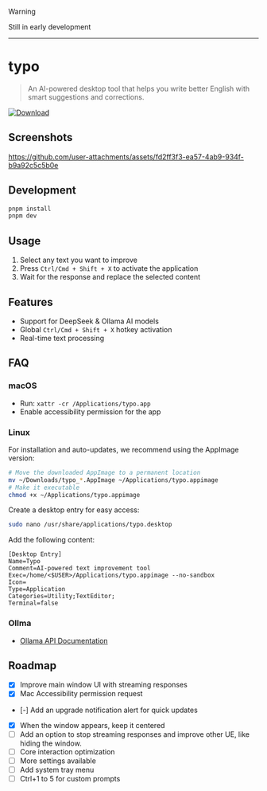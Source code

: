 > [!WARNING]
> Still in early development

---

# typo

> An AI-powered desktop tool that helps you write better English with smart suggestions and corrections.

[![Download](https://img.shields.io/github/v/release/yuler/typo)](https://github.com/yuler/typo/releases)

## Screenshots

https://github.com/user-attachments/assets/fd2ff3f3-ea57-4ab9-934f-b9a92c5c5b0e

## Development

```bash
pnpm install
pnpm dev
```

## Usage

1. Select any text you want to improve
2. Press `Ctrl/Cmd + Shift + X` to activate the application
3. Wait for the response and replace the selected content

## Features

- Support for DeepSeek & Ollama AI models
- Global `Ctrl/Cmd + Shift + X` hotkey activation
- Real-time text processing

## FAQ

### macOS

- Run: `xattr -cr /Applications/typo.app`
- Enable accessibility permission for the app

### Linux

For installation and auto-updates, we recommend using the AppImage version:

```bash
# Move the downloaded AppImage to a permanent location
mv ~/Downloads/typo_*.AppImage ~/Applications/typo.appimage
# Make it executable
chmod +x ~/Applications/typo.appimage
```

Create a desktop entry for easy access:

```bash
sudo nano /usr/share/applications/typo.desktop
```

Add the following content:

```text
[Desktop Entry]
Name=Typo
Comment=AI-powered text improvement tool
Exec=/home/<$USER>/Applications/typo.appimage --no-sandbox
Icon=
Type=Application
Categories=Utility;TextEditor;
Terminal=false
```

### Ollma

- [Ollama API Documentation](https://github.com/ollama/ollama/blob/main/docs/api.md)

## Roadmap

- [x] Improve main window UI with streaming responses
- [x] Mac Accessibility permission request
- [-] Add an upgrade notification alert for quick updates
- [x] When the window appears, keep it centered
- [ ] Add an option to stop streaming responses and improve other UE, like hiding the window.
- [ ] Core interaction optimization
- [ ] More settings available
- [ ] Add system tray menu
- [ ] Ctrl+1 to 5 for custom prompts
